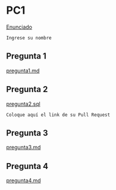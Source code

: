 # PC1

[Enunciado](https://github.com/franciscovilchezv/platform-based-development/Quizzes/PC1/README.md)

`Ingrese su nombre`

## Pregunta 1

[pregunta1.md](./pregunta1.md)

## Pregunta 2
  
[pregunta2.sql](./pregunta2.sql)

`Coloque aquí el link de su Pull Request`

## Pregunta 3

[pregunta3.md](./pregunta3.md)

## Pregunta 4

[pregunta4.md](./pregunta4.md)
